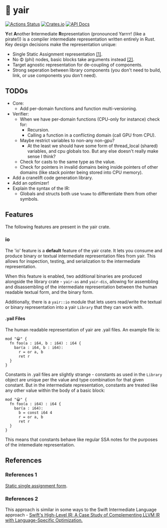 # 🦜 yair

[![Actions Status](https://github.com/sheredom/yair/workflows/Rust/badge.svg)](https://github.com/sheredom/yair/actions)
[![Crates.io](https://img.shields.io/crates/v/yair.svg)](https://crates.io/crates/yair)
[![API Docs](https://docs.rs/mio/badge.svg)](https://docs.rs/yair)

**Y**et **A**nother **I**ntermediate **R**epresentation (pronounced Yarrrr! (like a pirate!)) is a compiler intermediate representation written entirely in Rust. Key design decisions make the representation unique:

- Single Static Assignment representation [\[1\]](#References-1).
- No Φ (phi) nodes, basic blocks take arguments instead [\[2\]](#References-2).
- Target agnostic representation for de-coupling of components.
- Strong seperation between library components (you don't need to build, link, or use components you don't need).

## TODOs

- Core:
  - Add per-domain functions and function multi-versioning.
- Verifier:
  - When we have per-domain functions (CPU-only for instance) check for:
    - Recursion.
    - Calling a function in a conflicting domain (call GPU from CPU).
  - Maybe restrict variables to non-any non-gpu?
    - At the least we should have some form of thread_local (shared) variables, and cpu globals too. But any else doesn't really make sense I think?
  - Check for casts to the same type as the value.
  - Check for pointers in invalid domains being inside pointers of other domains (like stack pointer being stored into CPU memory).
- Add a cranelift code generation library.
- Add an optimizer!
- Explain the syntax of the IR:
  - Globals and structs both use `%name` to differentiate them from other symbols.

## Features

The following features are present in the yair crate.

### io

The 'io' feature is a **default** feature of the yair crate. It lets you consume and produce binary or textual intermediate representation files from yair. This allows for inspection, testing, and serialization to the intermediate representation.

When this feature is enabled, two additional binaries are produced alongside the library crate - `yair-as` and `yair-dis`, allowing for assembling and disassembling of the intermediate representation between the human readable textual form, and the binary form.

Additionally, there is a `yair::io` module that lets users read/write the textual or binary representation into a yair `Library` that they can work with.

#### .yail Files

The human readable representation of yair are .yail files. An example file is:

```
mod "😀" {
  fn foo(a : i64, b : i64) : i64 {
    bar(a : i64, b : i64):
      r = or a, b
      ret r
  }
}
```

Constants in .yail files are slightly strange - constants as used in the `Library` object are unique per the value and type combination for that given constant. But in the intermediate representation, constants are treated like any other value within the body of a basic block:

```
mod "😀" {
  fn foo(a : i64) : i64 {
    bar(a : i64):
      b = const i64 4
      r = or a, b
      ret r
  }
}
```

This means that constants behave like regular SSA notes for the purposes of the intemediate representation.

## References

### References 1

[Static single assignment form](https://en.wikipedia.org/wiki/Static_single_assignment_form).

### References 2

This approach is similar in some ways to the Swift Intermediate Language approach - [Swift's High-Level IR: A Case Study of Complementing LLVM IR with Language-Specific Optimization.](https://llvm.org/devmtg/2015-10/#talk7)
